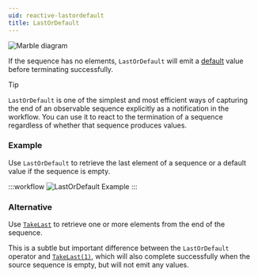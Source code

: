 ```yaml
---
uid: reactive-lastordefault
title: LastOrDefault
---
```


![Marble diagram](~/images/reactive-lastordefault.svg)

If the sequence has no elements, `LastOrDefault` will emit a [default](https://learn.microsoft.com/en-us/dotnet/csharp/language-reference/builtin-types/default-values) value before terminating successfully. 

> [!Tip]
> `LastOrDefault` is one of the simplest and most efficient ways of capturing the end of an observable sequence explicitly as a notification in the workflow. You can use it to react to the termination of a sequence regardless of whether that sequence produces values.

### Example

Use `LastOrDefault` to retrieve the last element of a sequence or a default value if the sequence is empty.

:::workflow
![LastOrDefault Example](../workflows/reactive-lastordefault-example.bonsai)
:::

### Alternative

Use [`TakeLast`](xref:Bonsai.Reactive.TakeLast) to retrieve one or more elements from the end of the sequence.

This is a subtle but important difference between the `LastOrDefault` operator and [`TakeLast(1)`](xref:Bonsai.Reactive.TakeLast), which will also complete successfully when the source sequence is empty, but will not emit any values.